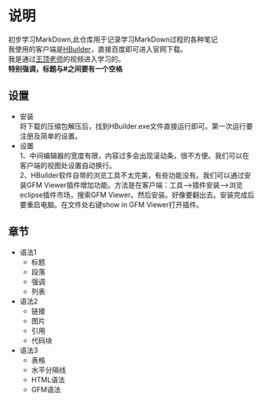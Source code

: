 # 说明
初步学习MarkDown,此仓库用于记录学习MarkDown过程的各种笔记  
我使用的客户端是[HBuilder]，直接百度即可进入官网下载。  
我是通过[王顶老师]的视频进入学习的。  
**特别强调，标题与#之间要有一个空格**
## 设置
* 安装  
    将下载的压缩包解压后，找到HBuilder.exe文件直接运行即可。第一次运行要注册及简单的设置。  
* 设置  
    1、中间编辑器的宽度有限，内容过多会出现滚动条，很不方便。我们可以在客户端的视图处设置自动换行。  
    2、HBuilder软件自带的浏览工具不太完美，有些功能没有。我们可以通过安装GFM Viewer插件增加功能。方法是在客户端：工具-->插件安装-->浏览eclipse插件市场，搜索GFM Viewer。然后安装。好像要翻出去。安装完成后要重启电脑。在文件处右键show in GFM Viewer打开插件。

## 章节
* 语法1
  * 标题
  * 段落
  * 强调
  * 列表
* 语法2
  * 链接
  * 图片
  * 引用
  * 代码块
* 语法3
  * 表格
  * 水平分隔线
  * HTML语法
  * GFM语法
<!--此处是超链接-->

[HBuilder]: http://www.dcloud.io/ 
[王顶老师]: http://edu.51cto.coms
